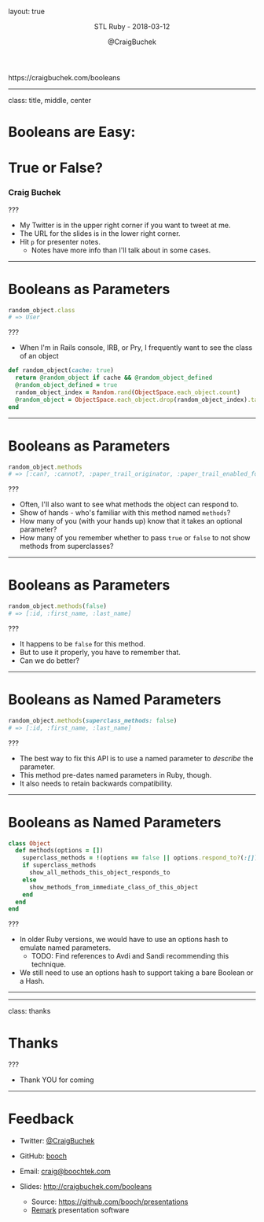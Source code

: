 layout: true

<header>
  <p class="left">STL Ruby - 2018-03-12</p>
  <p class="right">@CraigBuchek</p>
</header>

<footer>
  <p class="left"><!-- page numbers
   --></p>
  <p class="right">https://craigbuchek.com/booleans</p>
</footer>

---
class: title, middle, center

# Booleans are Easy:
# True or False?
### Craig Buchek

???

* My Twitter is in the upper right corner if you want to tweet at me.
* The URL for the slides is in the lower right corner.
* Hit `p` for presenter notes.
    * Notes have more info than I'll talk about in some cases.

---

# Booleans as Parameters

~~~ ruby
random_object.class
# => User
~~~

???

* When I'm in Rails console, IRB, or Pry, I frequently want to see the class of an object

~~~ ruby
def random_object(cache: true)
  return @random_object if cache && @random_object_defined
  @random_object_defined = true
  random_object_index = Random.rand(ObjectSpace.each_object.count)
  @random_object = ObjectSpace.each_object.drop(random_object_index).take(1)
end
~~~

---

# Booleans as Parameters

~~~ ruby
random_object.methods
# => [:can?, :cannot?, :paper_trail_originator, :paper_trail_enabled_for_model?, :whodunnit]
~~~

???

* Often, I'll also want to see what methods the object can respond to.
* Show of hands - who's familiar with this method named `methods`?
* How many of you (with your hands up) know that it takes an optional parameter?
* How many of you remember whether to pass `true` or `false` to not show methods from superclasses?

---

# Booleans as Parameters

~~~ ruby
random_object.methods(false)
# => [:id, :first_name, :last_name]
~~~

???

* It happens to be `false` for this method.
* But to use it properly, you have to remember that.
* Can we do better?

---

# Booleans as Named Parameters

~~~ ruby
random_object.methods(superclass_methods: false)
# => [:id, :first_name, :last_name]
~~~

???

* The best way to fix this API is to use a named parameter to _describe_ the parameter.
* This method pre-dates named parameters in Ruby, though.
* It also needs to retain backwards compatibility.

---

# Booleans as Named Parameters

~~~ ruby
class Object
  def methods(options = [])
    superclass_methods = !(options == false || options.respond_to?(:[]) && options[:superclass_methods])
    if superclass_methods
      show_all_methods_this_object_responds_to
    else
      show_methods_from_immediate_class_of_this_object
    end
  end
end
~~~

???

* In older Ruby versions, we would have to use an options hash to emulate named parameters.
    * TODO: Find references to Avdi and Sandi recommending this technique.
* We still need to use an options hash to support taking a bare Boolean or a Hash.


---




---
class: thanks

# Thanks


???

* Thank YOU for coming

---

# Feedback

* Twitter: [@CraigBuchek][twitter]
* GitHub: [booch][github]
* Email: craig@boochtek.com


* Slides: http://craigbuchek.com/booleans
    * Source: https://github.com/booch/presentations
    * [Remark][remark] presentation software



[twitter]: https://twitter.com/CraigBuchek
[github]: https://github.com/booch
[github-boochtek]: https://github.com/boochtek
[craigbuchek]: http://craigbuchek.com
[boochtek]: https://www.boochtek.com
[tal]: http://www.thisagilelife.com


[remark]: http://remarkjs.com/
